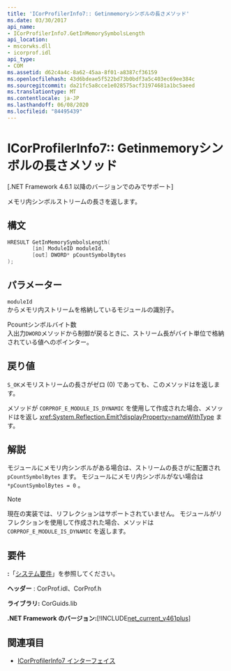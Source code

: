 ```yaml
---
title: 'ICorProfilerInfo7:: Getinmemoryシンボルの長さメソッド'
ms.date: 03/30/2017
api_name:
- ICorProfilerInfo7.GetInMemorySymbolsLength
api_location:
- mscorwks.dll
- icorprof.idl
api_type:
- COM
ms.assetid: d62c4a4c-8a62-45aa-8f01-a8387cf36159
ms.openlocfilehash: 43d6bdeae5f522bd73b0bdf3a5c403ec69ee384c
ms.sourcegitcommit: da21fc5a8cce1e028575acf31974681a1bc5aeed
ms.translationtype: MT
ms.contentlocale: ja-JP
ms.lasthandoff: 06/08/2020
ms.locfileid: "84495439"
---
```

# <a name="icorprofilerinfo7getinmemorysymbolslength-method"></a>ICorProfilerInfo7:: Getinmemoryシンボルの長さメソッド
[.NET Framework 4.6.1 以降のバージョンでのみでサポート]  
  
 メモリ内シンボルストリームの長さを返します。  
  
## <a name="syntax"></a>構文  
  
```cpp  
HRESULT GetInMemorySymbolsLength(  
        [in] ModuleID moduleId,  
        [out] DWORD* pCountSymbolBytes  
);  
```  
  
## <a name="parameters"></a>パラメーター  
 `moduleId`  
 からメモリ内ストリームを格納しているモジュールの識別子。  
  
 Pcountシンボルバイト数  
 入出力`DWORD`メソッドから制御が戻るときに、ストリーム長がバイト単位で格納されている値へのポインター。  
  
## <a name="return-value"></a>戻り値  
 `S_OK`メモリストリームの長さがゼロ (0) であっても、このメソッドはを返します。  
  
 メソッドが `CORPROF_E_MODULE_IS_DYNAMIC` を使用して作成された場合、メソッドはを返し <xref:System.Reflection.Emit?displayProperty=nameWithType> ます。  
  
## <a name="remarks"></a>解説  
 モジュールにメモリ内シンボルがある場合は、ストリームの長さがに配置され `pCountSymbolBytes` ます。 モジュールにメモリ内シンボルがない場合は `*pCountSymbolBytes = 0` 。  
  
> [!NOTE]
> 現在の実装では、リフレクションはサポートされていません。 モジュールがリフレクションを使用して作成された場合、メソッドは `CORPROF_E_MODULE_IS_DYNAMIC` を返します。  
  
## <a name="requirements"></a>要件  
 **:**「[システム要件](../../get-started/system-requirements.md)」を参照してください。  
  
 **ヘッダー** : CorProf.idl、CorProf.h  
  
 **ライブラリ:** CorGuids.lib  
  
 **.NET Framework のバージョン:**[!INCLUDE[net_current_v461plus](../../../../includes/net-current-v461plus-md.md)]  
  
## <a name="see-also"></a>関連項目

- [ICorProfilerInfo7 インターフェイス](icorprofilerinfo7-interface.md)
